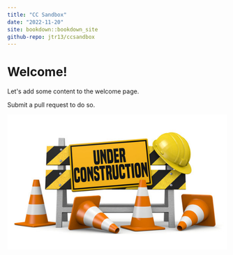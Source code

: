 ```yaml
---
title: "CC Sandbox"
date: "2022-11-20"
site: bookdown::bookdown_site
github-repo: jtr13/ccsandbox
---
```


# Welcome!

Let's add some content to the welcome page.

Submit a pull request to do so.

![Under construction](under_construction.jpg)
